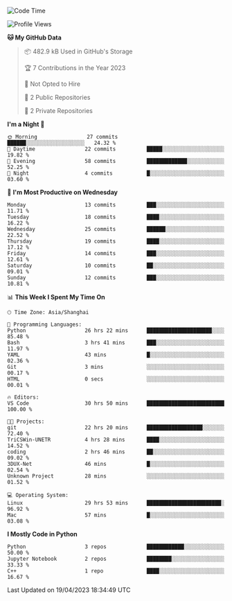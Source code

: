 <!--START_SECTION:waka-->
![Code Time](http://img.shields.io/badge/Code%20Time-50%20hrs%2055%20mins-blue)

![Profile Views](http://img.shields.io/badge/Profile%20Views-73-blue)

**🐱 My GitHub Data** 

> 📦 482.9 kB Used in GitHub's Storage 
 > 
> 🏆 7 Contributions in the Year 2023
 > 
> 🚫 Not Opted to Hire
 > 
> 📜 2 Public Repositories 
 > 
> 🔑 2 Private Repositories 
 > 
**I'm a Night 🦉** 

```text
🌞 Morning                27 commits          ██████░░░░░░░░░░░░░░░░░░░   24.32 % 
🌆 Daytime                22 commits          █████░░░░░░░░░░░░░░░░░░░░   19.82 % 
🌃 Evening                58 commits          █████████████░░░░░░░░░░░░   52.25 % 
🌙 Night                  4 commits           █░░░░░░░░░░░░░░░░░░░░░░░░   03.60 % 
```
📅 **I'm Most Productive on Wednesday** 

```text
Monday                   13 commits          ███░░░░░░░░░░░░░░░░░░░░░░   11.71 % 
Tuesday                  18 commits          ████░░░░░░░░░░░░░░░░░░░░░   16.22 % 
Wednesday                25 commits          ██████░░░░░░░░░░░░░░░░░░░   22.52 % 
Thursday                 19 commits          ████░░░░░░░░░░░░░░░░░░░░░   17.12 % 
Friday                   14 commits          ███░░░░░░░░░░░░░░░░░░░░░░   12.61 % 
Saturday                 10 commits          ██░░░░░░░░░░░░░░░░░░░░░░░   09.01 % 
Sunday                   12 commits          ███░░░░░░░░░░░░░░░░░░░░░░   10.81 % 
```


📊 **This Week I Spent My Time On** 

```text
🕑︎ Time Zone: Asia/Shanghai

💬 Programming Languages: 
Python                   26 hrs 22 mins      █████████████████████░░░░   85.48 % 
Bash                     3 hrs 41 mins       ███░░░░░░░░░░░░░░░░░░░░░░   11.97 % 
YAML                     43 mins             █░░░░░░░░░░░░░░░░░░░░░░░░   02.36 % 
Git                      3 mins              ░░░░░░░░░░░░░░░░░░░░░░░░░   00.17 % 
HTML                     0 secs              ░░░░░░░░░░░░░░░░░░░░░░░░░   00.01 % 

🔥 Editors: 
VS Code                  30 hrs 50 mins      █████████████████████████   100.00 % 

🐱‍💻 Projects: 
git                      22 hrs 20 mins      ██████████████████░░░░░░░   72.40 % 
TriCSWin-UNETR           4 hrs 28 mins       ████░░░░░░░░░░░░░░░░░░░░░   14.52 % 
coding                   2 hrs 46 mins       ██░░░░░░░░░░░░░░░░░░░░░░░   09.02 % 
3DUX-Net                 46 mins             █░░░░░░░░░░░░░░░░░░░░░░░░   02.54 % 
Unknown Project          28 mins             ░░░░░░░░░░░░░░░░░░░░░░░░░   01.52 % 

💻 Operating System: 
Linux                    29 hrs 53 mins      ████████████████████████░   96.92 % 
Mac                      57 mins             █░░░░░░░░░░░░░░░░░░░░░░░░   03.08 % 
```

**I Mostly Code in Python** 

```text
Python                   3 repos             ████████████░░░░░░░░░░░░░   50.00 % 
Jupyter Notebook         2 repos             ████████░░░░░░░░░░░░░░░░░   33.33 % 
C++                      1 repo              ████░░░░░░░░░░░░░░░░░░░░░   16.67 % 
```




 Last Updated on 19/04/2023 18:34:49 UTC
<!--END_SECTION:waka-->
